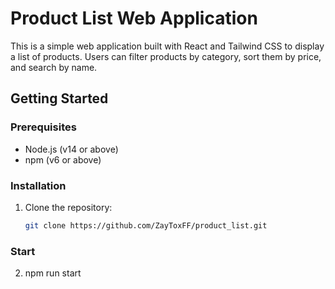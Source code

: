 # Product List Web Application

This is a simple web application built with React and Tailwind CSS to display a list of products. Users can filter products by category, sort them by price, and search by name.

## Getting Started

### Prerequisites

- Node.js (v14 or above)
- npm (v6 or above)

### Installation

1. Clone the repository:
   ```bash
   git clone https://github.com/ZayToxFF/product_list.git

### Start

2. npm run start

